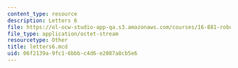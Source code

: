 ```yaml
---
content_type: resource
description: Letters 6
file: https://ol-ocw-studio-app-qa.s3.amazonaws.com/courses/16-881-robust-system-design-summer-1998/06f2139a9fc16bbbc4d6e2087a8cb5e6_letters6.mcd
file_type: application/octet-stream
resourcetype: Other
title: letters6.mcd
uid: 06f2139a-9fc1-6bbb-c4d6-e2087a8cb5e6
---
```

